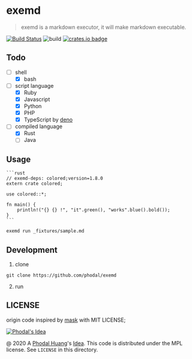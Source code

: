 # exemd

> exemd is a markdown executor, it will make markdown executable. 

[![Build Status](https://travis-ci.org/phodal/exemd.svg?branch=master)](https://travis-ci.org/phodal/exemd)
![build](https://github.com/phodal/exemd/workflows/build/badge.svg)
[![crates.io badge](https://img.shields.io/crates/v/exemd.svg)](https://crates.io/crates/exemd)<br/>

## Todo

 - [ ] shell
   - [x] bash
 - [ ] script language
   - [x] Ruby
   - [x] Javascript
   - [x] Python
   - [x] PHP
   - [x] TypeScript by [deno](https://deno.land/)
 - [ ] compiled language
   - [x] Rust
   - [ ] Java
 
## Usage

````
```rust
// exemd-deps: colored;version=1.8.0 
extern crate colored;

use colored::*;

fn main() {
    println!("{} {} !", "it".green(), "works".blue().bold());
}
```
````

```bash
exemd run _fixtures/sample.md
```

## Development

1. clone

```
git clone https://github.com/phodal/exemd
```

2. run

## LICENSE

origin code inspired by [mask](https://github.com/jakedeichert/mask) with MIT LICENSE;

[![Phodal's Idea](http://brand.phodal.com/shields/idea-small.svg)](http://ideas.phodal.com/)

@ 2020 A [Phodal Huang](https://www.phodal.com)'s [Idea](http://github.com/phodal/ideas).  This code is distributed under the MPL license. See `LICENSE` in this directory.
